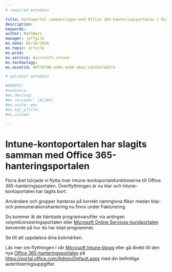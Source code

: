 ```yaml
---
# required metadata

title: Kontoportal sammanslagen med Office 365-hanteringsportalen | Microsoft Intune
description:
keywords:
author: NathBarn
manager: jeffgilb
ms.date: 05/26/2016
ms.topic: article
ms.prod:
ms.service: microsoft-intune
ms.technology:
ms.assetid: 80f7d796-ad0e-4a50-a6e2-cdc52e7eb57e

# optional metadata

#ROBOTS:
#audience:
#ms.devlang:
#ms.reviewer: [ALIAS]
#ms.suite: ems
#ms.tgt_pltfrm:
#ms.custom:

---
```


# Intune-kontoportalen har slagits samman med Office 365-hanteringsportalen

Förra året började vi flytta över Intune-kontoportalsfunktionerna till Office 365-hanteringsportalen. Överflyttningen är nu klar och Intune-kontoportalen har tagits bort.

Användare och grupper hanteras på korrekt namngivna flikar medan köp- och prenumerationshantering nu finns under Fakturering.

Du kommer åt de hämtade programvarufiler via antingen volymlicensieringsportalen eller [Microsoft Online Services-kundportalen](http://go.microsoft.com/fwlink/?LinkId=259567) beroende på hur du har köpt programmet.

Se till att uppdatera dina bokmärken.

Läs mer om flyttningen i vår [Microsoft Intune-blogg](https://blogs.technet.microsoft.com/microsoftintune/2015/09/01/intune-and-ems-subscriptions-now-available-in-the-office-365-portal/) eller gå direkt till den nya [Office 365-hanteringsportalen](https://portal.office.com/Admin/Default.aspx) på https://portal.office.com/Admin/Default.aspx med din befintliga autentiseringsuppgifter.


<!--HONumber=May16_HO4-->


